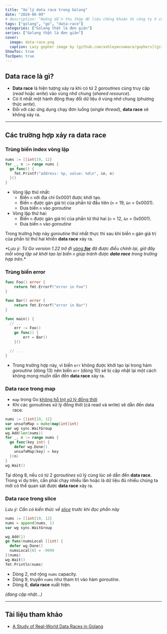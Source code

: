 ```yaml
---
title: "Xử lý data race trong Golang"
date: "2024-06-09"
# description: "Hướng dẫn thu thập dữ liệu chứng khoán từ công ty X cùng Python và Google Sheet"
tags: ["golang", "go", "data-race"]
categories: ["Golang thật là đơn giản"]
series: ["Golang thật là đơn giản"]
cover:
  image: data-race.png
  caption: Lazy gopher image by [github.com/ashleymcnamara/gophers](github.com/ashleymcnamara/gophers)
ShowToc: true
TocOpen: true
---
```


## Data race là gì?

- **Data race** là hiện tượng xảy ra khi có từ 2 *goroutines* cùng truy cập (*read* hoặc *write*) vào vùng nhớ chung (*shared resource*).
- Có ít nhất một hành động thay đổi dữ liệu ở vùng nhớ chung (phương thức *write*).
- Đối với các ứng dụng chạy đơn luồng (*single thread*), **data race** sẽ không xảy ra. 

---

## Các trường hợp xảy ra data race

### Trùng biến index vòng lặp
```go {linenos=table,hl_lines=[2],linenostart=1}
nums := []int{19, 12}
for _, n := range nums {
  go func() {
    fmt.Printf("address: %p, value: %d\n", &n, n)
  }()
}
```
- Vòng lặp thứ nhất:
  - Biến `n` với địa chỉ 0x0001 được khởi tạo.
  - Biến `n` được gán giá trị của phần tử đầu tiên (`n` = 19, `&n` = 0x0001).
  - Đưa biến `n` vào *goroutine*
- Vòng lặp thứ hai:
  - Biến `n` được gán giá trị của phần tử thứ hai (`n` = 12, `&n` = 0x0001).
  - Đưa biến `n` vào *goroutine*

Trong trường hợp này *goroutine* thứ nhất thực thi sau khi biến `n` gán giá trị của phần tử thứ hai khiến **data race** xảy ra.

*\*Lưu ý: Từ Go version 1.22 trở đi [vòng **for**](https://tip.golang.org/doc/go1.22#language) đã được điều chỉnh lại, giờ đây mỗi vòng lặp sẽ khởi tạo lại biến `n` giúp tránh được **data race** trong trường hợp trên.\**

### Trùng biến error

```go {linenos=table,hl_lines=[11,13],linenostart=1}
func Foo() error {
	return fmt.Errorf("error in Foo")
}

func Bar() error {
	return fmt.Errorf("error in Bar")
}

func main() {
  // ...
	err := Foo()
	go func() {
		err = Bar()
	}()

  // ...
}
```
- Trong trường hợp này, vì biến `err` không được khởi tạo lại trong hàm *goroutine* (dòng 13) nên biến `err` (dòng 10) sẽ bị cập nhật lại một cách không mong muốn dẫn đến **data race** xảy ra.

### Data race trong map

- `map` trong Go [không hỗ trợ xử lý đồng thời](https://go.dev/blog/maps#concurrency)
- Khi các goroutines xử lý đồng thời (cả read và write) sẽ dẫn đến data race.

```go {linenos=table,hl_lines=[8],linenostart=1}
nums := []int{19, 12}
var unsafeMap = make(map[int]int)
var wg sync.WaitGroup
wg.Add(len(nums))
for _, n := range nums {
  go func(key int) {
    defer wg.Done()
    unsafeMap[key] = key
  }(n)
}
wg.Wait()
```
Tại dòng 8, nếu có từ 2 *goroutines* xử lý cùng lúc sẽ dẫn đến **data race**. Trong ví dụ trên, cần phải chạy nhiều lần hoặc là dữ liệu đủ nhiều chúng ta mới có thể quan sát được **data race** xảy ra.

### Data race trong slice

*Lưu ý: Cần có kiến thức về [slice](https://go.dev/blog/slices-intro) trước khi đọc phần này*

```go {linenos=table,hl_lines=[2,8],linenostart=1}
nums := []int{19, 12}
nums = append(nums, 1)
var wg sync.WaitGroup

wg.Add(1)
go func(numsLocal []int) {
  defer wg.Done()
  numsLocal[0] = -9999
}(nums)
wg.Wait()
fmt.Println(nums)
```
- Dòng 2, mở rộng `nums` capacity.
- Dòng 9, truyền `nums` như tham trị vào hàm *goroutine*.
- Dòng 8, **data race** xuất hiện.

*(đang cập nhật...)*

---

## Tài liệu tham khảo
- [A Study of Real-World Data Races in Golang](https://arxiv.org/pdf/2204.00764)